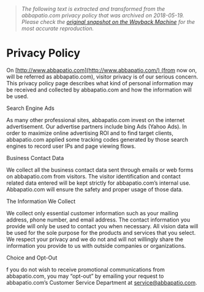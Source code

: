 > *The following text is extracted and transformed from the abbapatio.com privacy policy that was archived on 2018-05-19. Please check the [original snapshot on the Wayback Machine](https://web.archive.org/web/20180519215849id_/http%3A//www.abbapatio.com/privacy) for the most accurate reproduction.*

# Privacy Policy

On [http://www.abbapatio.com](http://www.abbapatio.com/) (from now on, will be referred as abbapatio.com), visitor privacy is of our serious concern. This privacy policy page describes what kind of personal information may be received and collected by abbapatio.com and how the information will be used.

Search Engine Ads

As many other professional sites, abbapatio.com invest on the internet advertisement. Our advertise partners include bing Ads (Yahoo Ads). In order to maximize online advertising ROI and to find target clients, abbapatio.com applied some tracking codes generated by those search engines to record user IPs and page viewing flows.

Business Contact Data

We collect all the business contact data sent through emails or web forms on abbapatio.com from visitors. The visitor identification and contact related data entered will be kept strictly for abbapatio.com’s internal use. Abbapatio.com will ensure the safety and proper usage of those data.

The Information We Collect

We collect only essential customer information such as your mailing address, phone number, and email address. The contact information you provide will only be used to contact you when necessary. All vision data will be used for the sole purpose for the products and services that you select. We respect your privacy and we do not and will not willingly share the information you provide to us with outside companies or organizations.

Choice and Opt-Out

f you do not wish to receive promotional communications from abbapatio.com, you may “opt-out” by emailing your request to abbapatio.com’s Customer Service Department at [service@abbapatio.com](mailto:service@choies.com.).
